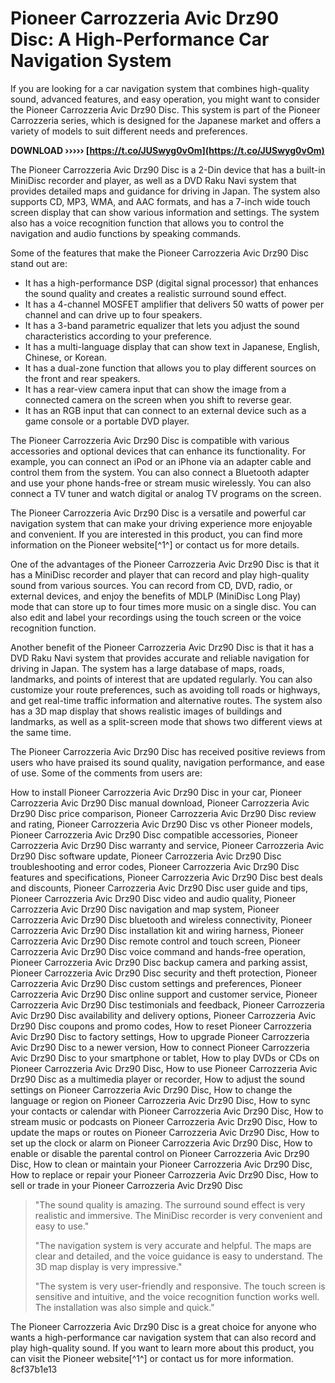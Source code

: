 
 
# Pioneer Carrozzeria Avic Drz90 Disc: A High-Performance Car Navigation System
 
If you are looking for a car navigation system that combines high-quality sound, advanced features, and easy operation, you might want to consider the Pioneer Carrozzeria Avic Drz90 Disc. This system is part of the Pioneer Carrozzeria series, which is designed for the Japanese market and offers a variety of models to suit different needs and preferences.
 
**DOWNLOAD ››››› [https://t.co/JUSwyg0vOm](https://t.co/JUSwyg0vOm)**


 
The Pioneer Carrozzeria Avic Drz90 Disc is a 2-Din device that has a built-in MiniDisc recorder and player, as well as a DVD Raku Navi system that provides detailed maps and guidance for driving in Japan. The system also supports CD, MP3, WMA, and AAC formats, and has a 7-inch wide touch screen display that can show various information and settings. The system also has a voice recognition function that allows you to control the navigation and audio functions by speaking commands.
 
Some of the features that make the Pioneer Carrozzeria Avic Drz90 Disc stand out are:
 
- It has a high-performance DSP (digital signal processor) that enhances the sound quality and creates a realistic surround sound effect.
- It has a 4-channel MOSFET amplifier that delivers 50 watts of power per channel and can drive up to four speakers.
- It has a 3-band parametric equalizer that lets you adjust the sound characteristics according to your preference.
- It has a multi-language display that can show text in Japanese, English, Chinese, or Korean.
- It has a dual-zone function that allows you to play different sources on the front and rear speakers.
- It has a rear-view camera input that can show the image from a connected camera on the screen when you shift to reverse gear.
- It has an RGB input that can connect to an external device such as a game console or a portable DVD player.

The Pioneer Carrozzeria Avic Drz90 Disc is compatible with various accessories and optional devices that can enhance its functionality. For example, you can connect an iPod or an iPhone via an adapter cable and control them from the system. You can also connect a Bluetooth adapter and use your phone hands-free or stream music wirelessly. You can also connect a TV tuner and watch digital or analog TV programs on the screen.
 
The Pioneer Carrozzeria Avic Drz90 Disc is a versatile and powerful car navigation system that can make your driving experience more enjoyable and convenient. If you are interested in this product, you can find more information on the Pioneer website[^1^] or contact us for more details.
  
One of the advantages of the Pioneer Carrozzeria Avic Drz90 Disc is that it has a MiniDisc recorder and player that can record and play high-quality sound from various sources. You can record from CD, DVD, radio, or external devices, and enjoy the benefits of MDLP (MiniDisc Long Play) mode that can store up to four times more music on a single disc. You can also edit and label your recordings using the touch screen or the voice recognition function.
 
Another benefit of the Pioneer Carrozzeria Avic Drz90 Disc is that it has a DVD Raku Navi system that provides accurate and reliable navigation for driving in Japan. The system has a large database of maps, roads, landmarks, and points of interest that are updated regularly. You can also customize your route preferences, such as avoiding toll roads or highways, and get real-time traffic information and alternative routes. The system also has a 3D map display that shows realistic images of buildings and landmarks, as well as a split-screen mode that shows two different views at the same time.
 
The Pioneer Carrozzeria Avic Drz90 Disc has received positive reviews from users who have praised its sound quality, navigation performance, and ease of use. Some of the comments from users are:
 
How to install Pioneer Carrozzeria Avic Drz90 Disc in your car,  Pioneer Carrozzeria Avic Drz90 Disc manual download,  Pioneer Carrozzeria Avic Drz90 Disc price comparison,  Pioneer Carrozzeria Avic Drz90 Disc review and rating,  Pioneer Carrozzeria Avic Drz90 Disc vs other Pioneer models,  Pioneer Carrozzeria Avic Drz90 Disc compatible accessories,  Pioneer Carrozzeria Avic Drz90 Disc warranty and service,  Pioneer Carrozzeria Avic Drz90 Disc software update,  Pioneer Carrozzeria Avic Drz90 Disc troubleshooting and error codes,  Pioneer Carrozzeria Avic Drz90 Disc features and specifications,  Pioneer Carrozzeria Avic Drz90 Disc best deals and discounts,  Pioneer Carrozzeria Avic Drz90 Disc user guide and tips,  Pioneer Carrozzeria Avic Drz90 Disc video and audio quality,  Pioneer Carrozzeria Avic Drz90 Disc navigation and map system,  Pioneer Carrozzeria Avic Drz90 Disc bluetooth and wireless connectivity,  Pioneer Carrozzeria Avic Drz90 Disc installation kit and wiring harness,  Pioneer Carrozzeria Avic Drz90 Disc remote control and touch screen,  Pioneer Carrozzeria Avic Drz90 Disc voice command and hands-free operation,  Pioneer Carrozzeria Avic Drz90 Disc backup camera and parking assist,  Pioneer Carrozzeria Avic Drz90 Disc security and theft protection,  Pioneer Carrozzeria Avic Drz90 Disc custom settings and preferences,  Pioneer Carrozzeria Avic Drz90 Disc online support and customer service,  Pioneer Carrozzeria Avic Drz90 Disc testimonials and feedback,  Pioneer Carrozzeria Avic Drz90 Disc availability and delivery options,  Pioneer Carrozzeria Avic Drz90 Disc coupons and promo codes,  How to reset Pioneer Carrozzeria Avic Drz90 Disc to factory settings,  How to upgrade Pioneer Carrozzeria Avic Drz90 Disc to a newer version,  How to connect Pioneer Carrozzeria Avic Drz90 Disc to your smartphone or tablet,  How to play DVDs or CDs on Pioneer Carrozzeria Avic Drz90 Disc,  How to use Pioneer Carrozzeria Avic Drz90 Disc as a multimedia player or recorder,  How to adjust the sound settings on Pioneer Carrozzeria Avic Drz90 Disc,  How to change the language or region on Pioneer Carrozzeria Avic Drz90 Disc,  How to sync your contacts or calendar with Pioneer Carrozzeria Avic Drz90 Disc,  How to stream music or podcasts on Pioneer Carrozzeria Avic Drz90 Disc,  How to update the maps or routes on Pioneer Carrozzeria Avic Drz90 Disc,  How to set up the clock or alarm on Pioneer Carrozzeria Avic Drz90 Disc,  How to enable or disable the parental control on Pioneer Carrozzeria Avic Drz90 Disc,  How to clean or maintain your Pioneer Carrozzeria Avic Drz90 Disc,  How to replace or repair your Pioneer Carrozzeria Avic Drz90 Disc,  How to sell or trade in your Pioneer Carrozzeria Avic Drz90 Disc

> "The sound quality is amazing. The surround sound effect is very realistic and immersive. The MiniDisc recorder is very convenient and easy to use."
> 
> 
> "The navigation system is very accurate and helpful. The maps are clear and detailed, and the voice guidance is easy to understand. The 3D map display is very impressive."
> 
> 
> "The system is very user-friendly and responsive. The touch screen is sensitive and intuitive, and the voice recognition function works well. The installation was also simple and quick."

The Pioneer Carrozzeria Avic Drz90 Disc is a great choice for anyone who wants a high-performance car navigation system that can also record and play high-quality sound. If you want to learn more about this product, you can visit the Pioneer website[^1^] or contact us for more information.
 8cf37b1e13
 

